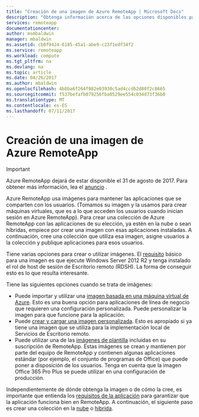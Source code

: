 ```yaml
---
title: "Creación de una imagen de Azure RemoteApp | Microsoft Docs"
description: "Obtenga información acerca de las opciones disponibles para la creación de imágenes para Azure RemoteApp."
services: remoteapp
documentationcenter: 
author: msmbaldwin
manager: mbaldwin
ms.assetid: cb0f9424-6185-45a1-abe9-c23f1edf34f2
ms.service: remoteapp
ms.workload: compute
ms.tgt_pltfrm: na
ms.devlang: na
ms.topic: article
ms.date: 04/26/2017
ms.author: mbaldwin
ms.openlocfilehash: 4b8ba6f264f982e03930c5ad4ccdb2d80f2c8665
ms.sourcegitcommit: f537befafb079256fba0529ee554c034d73f36b0
ms.translationtype: MT
ms.contentlocale: es-ES
ms.lasthandoff: 07/11/2017
---
```

# <a name="create-an-azure-remoteapp-image"></a>Creación de una imagen de Azure RemoteApp
> [!IMPORTANT]
> Azure RemoteApp dejará de estar disponible el 31 de agosto de 2017. Para obtener más información, lea el [anuncio](https://go.microsoft.com/fwlink/?linkid=821148) .
> 
> 

Azure RemoteApp usa imágenes para mantener las aplicaciones que se comparten con los usuarios. (Tomamos su imagen y la usamos para crear máquinas virtuales, que es a lo que acceden los usuarios cuando inician sesión en Azure RemoteApp). Para crear una colección de Azure RemoteApp con las aplicaciones de su elección, ya estén en la nube o sean híbridas, empiece por crear una imagen con esas aplicaciones instaladas. A continuación, cree una colección que utiliza esa imagen, asigne usuarios a la colección y publique aplicaciones para esos usuarios.

Tiene varias opciones para crear o utilizar imágenes. El [requisito](remoteapp-imagereqs.md) básico para una imagen es que ejecute Windows Server 2012 R2 y tenga instalado el rol de host de sesión de Escritorio remoto (RDSH). La forma de conseguir esto es lo que resulta interesante.

Tiene las siguientes opciones cuando se trata de imágenes:

* Puede importar y utilizar una [imagen basada en una máquina virtual de Azure](remoteapp-image-on-azurevm.md). Esto es una buena opción para aplicaciones de línea de negocio que requieren una configuración personalizada. Puede personalizar la imagen para que funcione para la aplicación.
* Puede [crear y cargar una imagen personalizada](remoteapp-create-custom-image.md). Esto es apropiado si ya tiene una imagen que se utiliza para la implementación local de Servicios de Escritorio remoto.
* Puede utilizar una de las [imágenes de plantilla](remoteapp-images.md) incluidas en su suscripción de RemoteApp. Estas imágenes se crean y mantienen por parte del equipo de RemoteApp y contienen algunas aplicaciones estándar (por ejemplo, el conjunto de programas de Office) que puede poner a disposición de los usuarios. Tenga en cuenta que la imagen Office 365 Pro Plus se puede utilizar en una configuración de producción.

Independientemente de dónde obtenga la imagen o de cómo la cree, es importante que entienda los [requisitos de la aplicación](remoteapp-appreqs.md) para garantizar que la aplicación funciona bien en RemoteApp. A continuación, el siguiente paso es crear una colección en la [nube](remoteapp-create-cloud-deployment.md) o [híbrida](remoteapp-create-hybrid-deployment.md).

